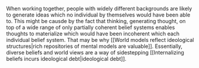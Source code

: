 When working together, people with widely different backgrounds are likely to generate ideas which no individual by themselves would have been able to. This might be causde by the fact that thinking, generating thought, on top of a wide range of only partially coherent belief systems enables thoughts to materialize which would have been incoherent which each individual belief system. That may be why [[World models reflect ideological structures|rich repositories of mental models are valuable]]. Essentially, diverse beliefs and world views are a way of sidestepping [[Internalizing beliefs incurs ideological debt|ideological debt]].